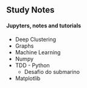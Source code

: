 ## Study Notes

#### Jupyters, notes and tutorials
- Deep Clustering 
- Graphs
- Machine Learning
- Numpy
- TDD - Python
  - Desafio do submarino
- Matplotlib
